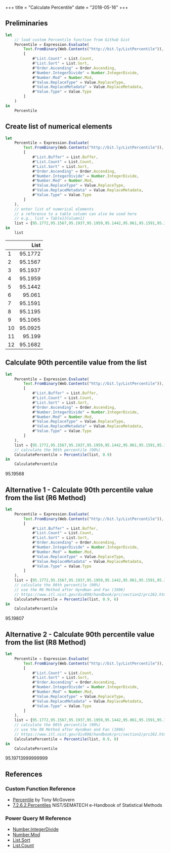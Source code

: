 +++
title = "Calculate Percentile"
date = "2018-05-16"
+++

## Preliminaries
```javascript
let
    // load custom Percentile function from Github Gist
    Percentile = Expression.Evaluate(
        Text.FromBinary(Web.Contents("http://bit.ly/ListPercentile")),
        [
            #"List.Count" = List.Count,
            #"List.Sort" = List.Sort,
            #"Order.Ascending" = Order.Ascending,
            #"Number.IntegerDivide" = Number.IntegerDivide,
            #"Number.Mod" = Number.Mod,
            #"Value.ReplaceType" = Value.ReplaceType,
            #"Value.ReplaceMetadata" = Value.ReplaceMetadata,
            #"Value.Type" = Value.Type
        ]
    )
in
    Percentile
```

## Create list of numerical elements
```javascript
let
    Percentile = Expression.Evaluate(
        Text.FromBinary(Web.Contents("http://bit.ly/ListPercentile")),
        [
            #"List.Buffer" = List.Buffer,
            #"List.Count" = List.Count,
            #"List.Sort" = List.Sort,
            #"Order.Ascending" = Order.Ascending,
            #"Number.IntegerDivide" = Number.IntegerDivide,
            #"Number.Mod" = Number.Mod,
            #"Value.ReplaceType" = Value.ReplaceType,
            #"Value.ReplaceMetadata" = Value.ReplaceMetadata,
            #"Value.Type" = Value.Type
        ]
    ),
    // enter list of numerical elements
    // a reference to a table column can also be used here
    // e.g., list = Table1[Column1]
    list = {95.1772,95.1567,95.1937,95.1959,95.1442,95.061,95.1591,95.1195,95.1065,95.0925,95.199,95.1682}
in
    list
```
|    |List 
|:---|-------:|
|1	 |95.1772
|2	 |95.1567
|3	 |95.1937
|4	 |95.1959
|5	 |95.1442
|6	 |95.061
|7	 |95.1591
|8	 |95.1195
|9	 |95.1065
|10	 |95.0925
|11	 |95.199
|12	 |95.1682

## Calculate 90th percentile value from the list
```javascript
let
    Percentile = Expression.Evaluate(
        Text.FromBinary(Web.Contents("http://bit.ly/ListPercentile")),
        [
            #"List.Buffer" = List.Buffer,
            #"List.Count" = List.Count,
            #"List.Sort" = List.Sort,
            #"Order.Ascending" = Order.Ascending,
            #"Number.IntegerDivide" = Number.IntegerDivide,
            #"Number.Mod" = Number.Mod,
            #"Value.ReplaceType" = Value.ReplaceType,
            #"Value.ReplaceMetadata" = Value.ReplaceMetadata,
            #"Value.Type" = Value.Type
        ]
    ),
    list = {95.1772,95.1567,95.1937,95.1959,95.1442,95.061,95.1591,95.1195,95.1065,95.0925,95.199,95.1682},
    // calculate the 90th percentile (90%)
    CalculatePercentile = Percentile(list, 0.9)
in
    CalculatePercentile
```
95.19568

## Alternative 1 - Calculate 90th percentile value from the list (R6 Method)
```javascript
let
    Percentile = Expression.Evaluate(
        Text.FromBinary(Web.Contents("http://bit.ly/ListPercentile")),
        [
            #"List.Buffer" = List.Buffer,
            #"List.Count" = List.Count,
            #"List.Sort" = List.Sort,
            #"Order.Ascending" = Order.Ascending,
            #"Number.IntegerDivide" = Number.IntegerDivide,
            #"Number.Mod" = Number.Mod,
            #"Value.ReplaceType" = Value.ReplaceType,
            #"Value.ReplaceMetadata" = Value.ReplaceMetadata,
            #"Value.Type" = Value.Type
        ]
    ),
    list = {95.1772,95.1567,95.1937,95.1959,95.1442,95.061,95.1591,95.1195,95.1065,95.0925,95.199,95.1682},
    // calculate the 90th percentile (90%)
    // use the R6 Method after Hyndman and Fan (1996)
    // https://www.itl.nist.gov/div898/handbook/prc/section2/prc262.htm
    CalculatePercentile = Percentile(list, 0.9, 6)
in
    CalculatePercentile
```
95.19807

## Alternative 2 - Calculate 90th percentile value from the list (R8 Method)
```javascript
let
    Percentile = Expression.Evaluate(
        Text.FromBinary(Web.Contents("http://bit.ly/ListPercentile")),
        [
            #"List.Count" = List.Count,
            #"List.Sort" = List.Sort,
            #"Order.Ascending" = Order.Ascending,
            #"Number.IntegerDivide" = Number.IntegerDivide,
            #"Number.Mod" = Number.Mod,
            #"Value.ReplaceType" = Value.ReplaceType,
            #"Value.ReplaceMetadata" = Value.ReplaceMetadata,
            #"Value.Type" = Value.Type
        ]
    ),
    list = {95.1772,95.1567,95.1937,95.1959,95.1442,95.061,95.1591,95.1195,95.1065,95.0925,95.199,95.1682},
    // calculate the 90th percentile (90%)
    // use the R8 Method after Hyndman and Fan (1996)
    // https://www.itl.nist.gov/div898/handbook/prc/section2/prc262.htm
    CalculatePercentile = Percentile(list, 0.9, 8)
in
    CalculatePercentile
```
95.19713999999999

## References
### Custom Function Reference
+ [Percentile](https://gist.github.com/tonmcg/c5889375a84482f2d2862d620b6f191d) by Tony McGovern
+ [7.2.6.2.Percentiles](https://www.itl.nist.gov/div898/handbook/prc/section2/prc262.htm) NIST/SEMATECH e-Handbook of Statistical Methods

### Power Query M Reference
+ [Number.IntegerDivide](https://msdn.microsoft.com/en-us/query-bi/m/number-integerdivide)
+ [Number.Mod](https://msdn.microsoft.com/en-us/query-bi/m/number-mod)
+ [List.Sort](https://msdn.microsoft.com/en-us/query-bi/m/list-sort)
+ [List.Count](https://msdn.microsoft.com/en-us/query-bi/m/list-count)